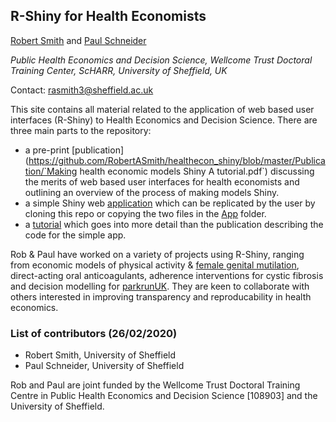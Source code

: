 ## R-Shiny for Health Economists

[Robert Smith](https://www.linkedin.com/in/robert-smith-53b28438) and [Paul Schneider](https://www.sheffield.ac.uk/scharr/staff-pgrs/studentprofiles/paulschneider)

*Public Health Economics and Decision Science, Wellcome Trust Doctoral Training Center, ScHARR, University of Sheffield, UK*

Contact:   rasmith3@sheffield.ac.uk

This site contains all material related to the application of web based user interfaces (R-Shiny) to Health Economics and Decision Science. There are three main parts to the repository: 
- a pre-print [publication](https://github.com/RobertASmith/healthecon_shiny/blob/master/Publication/`Making health economic models Shiny A tutorial.pdf`) discussing the merits of web based user interfaces for health economists and outlining an overview of the process of making models Shiny.
- a simple Shiny web [application](https://robertasmith.shinyapps.io/sick_sicker/) which can be replicated by the user by cloning this repo or copying the two files in the [App](https://github.com/RobertASmith/healthecon_shiny/tree/master/App) folder. 
- a [tutorial](https://github.com/RobertASmith/healthecon_shiny/tree/master/Tutorial) which goes into more detail than the publication describing the code for the simple app.

Rob & Paul have worked on a variety of projects using R-Shiny, ranging from economic models of physical activity & [female genital mutilation](https://srhr.org/fgmcost/cost-calculator/), direct-acting oral anticoagulants, adherence interventions for cystic fibrosis and decision modelling for [parkrunUK](http://iol-map.shef.ac.uk/). They are keen to collaborate with others interested in improving transparency and reproducability in health economics. 

### List of contributors (26/02/2020)
- Robert Smith, University of Sheffield
- Paul Schneider, University of Sheffield

Rob and Paul are joint funded by the Wellcome Trust Doctoral Training Centre in Public Health Economics and Decision Science [108903] and the University of Sheffield.
